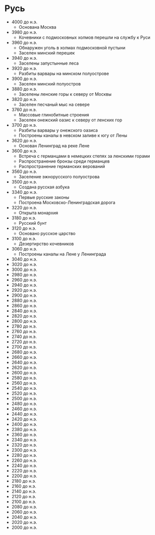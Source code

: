 # Русь

*   4000 до н.э.
    *   Основана Москва
*   3980 до н.э.
    *   Кочевники с подмосковных холмов перешли на службу к Руси
*   3960 до н.э.
    *   Обнаружен уголь в холмах подмосковной пустыни
    *   Заселен минский перешек
*   3940 до н.э.
    *   Заселены запустынные леса
*   3920 до н.э.
    *   Разбиты варвары на минском полуострове
*   3900 до н.э.
    *   Заселен минский полуостров
*   3880 до н.э.
    *   Заселены ленские горы к северу от Москвы
*   3820 до н.э.
    *   Заселен песчаный мыс на севере
*   3760 до н.э.
    *   Массовые глинобитные строения
    *   Заселен онежский оазис к северу от ленских гор
*   3700 до н.э.
    *   Разбиты варвары у онежского оазиса
    *   Построены каналы в невском заливе к югу от Лены
*   3620 до н.э.
    *   Основан Ленинград на реке Лене
*   3600 до н.э.
    *   Встреча с германцами в немецких степях за ленскими горами
    *   Распространение бронзы среди германцев
    *   Распространение германских верований
*   3560 до н.э.
    *   Заселение эжнорусского полуострова
*   3500 до н.э.
    *   Создана русская азбука
*   3340 до н.э.
    *   Первые русские законы
    *   Построена Московско-Ленинградская дорога
*   3220 до н.э.
    *   Открыта монархия
*   3180 до н.э.
    *   Русский бунт
*   3120 до н.э.
    *   Основано русское царство
*   3100 до н.э.
    *   Дезертирство кочевников
*   3060 до н.э.
    *   Построены каналы на Лене у Ленинграда
*   3040 до н.э.
*   3020 до н.э.
*   3000 до н.э.
*   2980 до н.э.
*   2960 до н.э.
*   2940 до н.э.
*   2920 до н.э.
*   2900 до н.э.
*   2880 до н.э.
*   2860 до н.э.
*   2840 до н.э.
*   2820 до н.э.
*   2800 до н.э.
*   2780 до н.э.
*   2760 до н.э.
*   2740 до н.э.
*   2720 до н.э.
*   2700 до н.э.
*   2680 до н.э.
*   2660 до н.э.
*   2640 до н.э.
*   2620 до н.э.
*   2600 до н.э.
*   2580 до н.э.
*   2560 до н.э.
*   2540 до н.э.
*   2520 до н.э.
*   2500 до н.э.
*   2480 до н.э.
*   2460 до н.э.
*   2440 до н.э.
*   2420 до н.э.
*   2400 до н.э.
*   2380 до н.э.
*   2360 до н.э.
*   2340 до н.э.
*   2320 до н.э.
*   2300 до н.э.
*   2280 до н.э.
*   2260 до н.э.
*   2240 до н.э.
*   2220 до н.э.
*   2200 до н.э.
*   2180 до н.э.
*   2160 до н.э.
*   2140 до н.э.
*   2120 до н.э.
*   2100 до н.э.
*   2080 до н.э.
*   2060 до н.э.
*   2040 до н.э.
*   2020 до н.э.
*   2000 до н.э.
